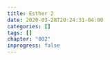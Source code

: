 ```yaml
---
title: Esther 2
date: 2020-03-28T20:24:31-04:00
categories: []
tags: []
chapter: "002"
inprogress: false
---
```


